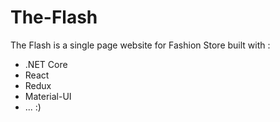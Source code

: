 # The-Flash
The Flash is a single page website for Fashion Store built with :
- .NET Core
- React
- Redux
- Material-UI 
- ...  :)
